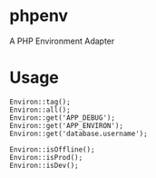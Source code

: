 # phpenv
A PHP Environment Adapter


# Usage

```
Environ::tag();
Environ::all();
Environ::get('APP_DEBUG');
Environ::get('APP_ENVIRON');
Environ::get('database.username');

Environ::isOffline();
Environ::isProd();
Environ::isDev();
```